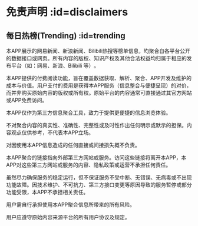 # 免责声明 :id=disclaimers

## 每日热榜(Trending) :id=trending

本APP展示的网易新闻、新浪新闻、Bilibili热搜等榜单信息，均​​聚合自各平台公开的数据接口或网页​​。所有内容的​​版权、知识产权及其他合法权益均归属于相应的发布平台（如：网易、新浪、Bilibili 等）​​。

本APP提供的付费阅读功能，旨在覆盖数据获取、解析、聚合、APP开发及维护的成本与价值。用户支付的费用是获得本APP服务（信息整合与便捷呈现）的对价，而并非购买原始内容的版权或所有权。原始平台的内容通常可直接通过其官方网站或APP免费访问。​​

本APP​​仅作为第三方信息聚合工具​​，致力于提供更便捷的信息浏览体验。

不对聚合内容的真实性、准确性、完整性或及时性作出任何明示或默示的担保。内容观点仅供参考，不代表本APP立场。​​

对因使用本APP信息造成的​​任何直接或间接损失概不负责。​​

本APP聚合的​​链接指向外部第三方网站或服务​​。访问这些链接​​将离开本APP​​，​​本APP对这些第三方网站或服务的内容、隐私政策或运营不承担任何责任。​​

虽然尽力确保服务的稳定运行，但​​不保证服务不受中断、无错误、无病毒或不出现功能故障​​。因技术维护、不可抗力、第三方接口变更等原因导致的服务暂停或部分功能受限，本APP不承担相关责任。

用户​​需自行承担​​使用本APP聚合信息所带来的​​所有风险​​。

用户应​​遵守原始内容来源平台的所有用户协议及规定。​​